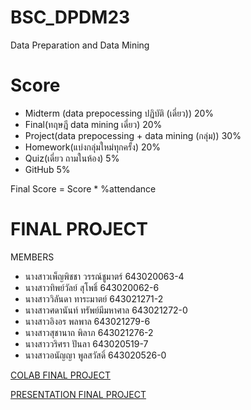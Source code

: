 
# BSC_DPDM23
Data Preparation and Data Mining

# Score
- Midterm (data prepocessing ปฏิบัติ (เดี่ยว)) 20%
- Final(ทฤษฎี data mining เดี่ยว) 20% 
- Project(data prepocessing + data mining (กลุ่ม)) 30% 
- Homework(แบ่งกลุ่มใหม่ทุกครั้ง) 20% 
- Quiz(เดี่ยว ถามในห้อง) 5%
- GitHub 5%

Final Score = Score * %attendance

# FINAL PROJECT
MEMBERS
- นางสาวเพ็ญพิชชา วรรณ์ชูมาตร์ 643020063-4
- นางสาวทิพย์วัลย์ สุโพธิ์ 643020062-6
- นางสาววิลันดา ทาระมาตย์ 643021271-2
- นางสาวศดานันท์ ทรัพย์มีมหาศาล 643021272-0
- นางสาวอิงอร พลพาล 643021279-6
- นางสาวสุชานาถ พิลาภ 643021276-2
- นางสาววริศรา ปันลา 643020519-7
- นางสาวอนัญญา พูลสวัสดิ์ 643020526-0

[COLAB FINAL PROJECT](https://colab.research.google.com/github/Thippawan72/BSC_DPDM23/blob/main/Group_project2.ipynb#scrollTo=qJo7GHxMBKHe)

[PRESENTATION FINAL PROJECT](https://www.canva.com/design/DAF9q7VmDk0/rsxbZfN8ahvtKGPRJckMVQ/edit)
